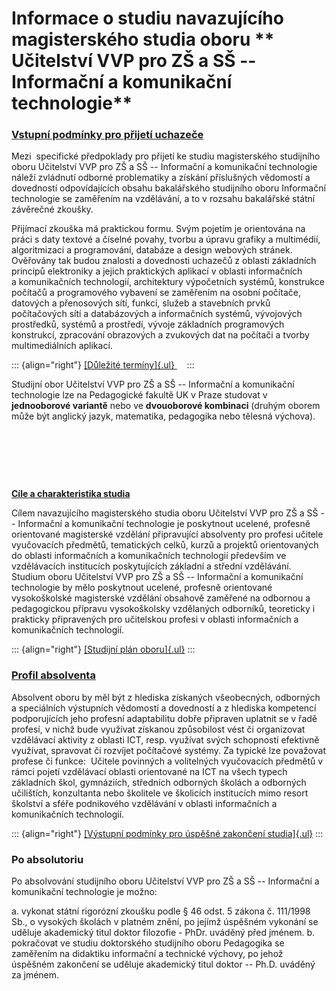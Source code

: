# **Informace o studiu navazujícího magisterského studia oboru** ** Učitelství VVP pro ZŠ a SŠ -- Informační a komunikační technologie**

### [**Vstupní podmínky pro přijetí uchazeče**](?menu=292)

Mezi  specifické předpoklady pro přijetí ke studiu magisterského
studijního oboru Učitelství VVP pro ZŠ a SŠ -- Informační a komunikační
technologie náleží zvládnutí odborné problematiky a získání příslušných
vědomostí a dovedností odpovídajících obsahu bakalářského studijního
oboru Informační technologie se zaměřením na vzdělávání, a to v rozsahu
bakalářské státní závěrečné zkoušky.

Přijímací zkouška má praktickou formu. Svým pojetím je orientována na
práci s daty textové a číselné povahy, tvorbu a úpravu grafiky a
multimédií, algoritmizaci a programování, databáze a design webových
stránek. Ověřovány tak budou znalosti a dovednosti uchazečů z oblasti
základních principů elektroniky a jejich praktických aplikací v oblasti
informačních a komunikačních technologií, architektury výpočetních
systémů, konstrukce počítačů a programového vybavení se zaměřením na
osobní počítače, datových a přenosových sítí, funkcí, služeb
a stavebních prvků počítačových sítí a databázových a informačních
systémů, vývojových prostředků, systémů a prostředí, vývoje základních
programových konstrukcí, zpracování obrazových a zvukových dat na
počítači a tvorby multimediálních aplikací.

::: {align="right"}
[[Důležité
termíny]{.ul} ](http://www.pedf.cuni.cz/index.php?menu=576)   
:::

Studijní obor Učitelství VVP pro ZŠ a SŠ -- Informační a komunikační
technologie lze na Pedagogické fakultě UK v Praze studovat v
**jednooborové variantě** nebo ve **dvouoborové kombinaci** (druhým
oborem může být anglický jazyk, matematika, pedagogika nebo tělesná
výchova).

 

 

 

[**Cíle a charakteristika studia**](?menu=294)

Cílem navazujícího magisterského studia oboru Učitelství VVP pro ZŠ a SŠ
-- Informační a komunikační technologie je poskytnout ucelené, profesně
orientované magisterské vzdělání připravující absolventy pro profesi
učitele vyučovacích předmětů, tematických celků, kurzů a projektů
orientovaných do oblasti informačních a komunikačních technologií
především ve vzdělávacích institucích poskytujících základní a střední
vzdělávání.\
Studium oboru Učitelství VVP pro ZŠ a SŠ -- Informační a komunikační
technologie by mělo poskytnout ucelené, profesně orientované
vysokoškolské magisterské vzdělání obsahově zaměřené na odbornou a
pedagogickou přípravu vysokoškolsky vzdělaných odborníků, teoreticky i
prakticky připravených pro učitelskou profesi v oblasti informačních a
komunikačních technologií.

::: {align="right"}
[[Studijní plán oboru]{.ul}](?menu=296)
:::

### [**Profil absolventa**](?menu=295)

Absolvent oboru by měl být z hlediska získaných všeobecných, odborných a
speciálních výstupních vědomostí a dovedností a z hlediska kompetencí
podporujících jeho profesní adaptabilitu dobře připraven uplatnit se v
řadě profesí, v nichž bude využívat získanou způsobilost vést či
organizovat vzdělávací aktivity z oblasti ICT, resp. využívat svých
schopností efektivně využívat, spravovat či rozvíjet počítačové systémy.
Za typické lze považovat profese či funkce:  Učitele povinných a
volitelných vyučovacích předmětů v rámci pojetí vzdělávací oblasti
orientované na ICT na všech typech základních škol, gymnáziích,
středních odborných školách a odborných učilištích, konzultanta nebo
školitele ve školicích institucích mimo resort školství a sféře
podnikového vzdělávání v oblasti informačních a komunikačních
technologií.

::: {align="right"}
[[Výstupní podmínky pro úspěšné zakončení studia]{.ul}](?menu=297)
:::

### **Po absolutoriu**

Po absolvování studijního oboru Učitelství VVP pro ZŠ a SŠ -- Informační
a komunikační technologie je možno:

a.  vykonat státní rigorózní zkoušku podle § 46 odst. 5 zákona č.
    111/1998 Sb., o vysokých školách v platném znění, po jejímž úspěšném
    vykonání se uděluje akademický titul doktor filozofie - PhDr.
    uváděný před jménem.
b.  pokračovat ve studiu doktorského studijního oboru Pedagogika se
    zaměřením na didaktiku informační a technické výchovy, po jehož
    úspěšném zakončení se uděluje akademický titul doktor -- Ph.D.
    uváděný za jménem.

